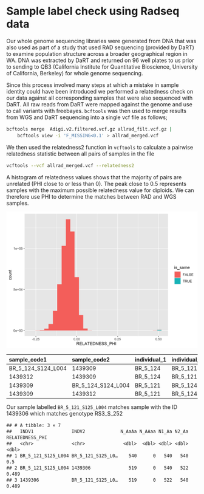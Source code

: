 Sample label check using Radseq data
================

Our whole genome sequencing libraries were generated from DNA that was
also used as part of a study that used RAD sequencing (provided by DaRT)
to examine population structure across a broader geographical region in
WA. DNA was extracted by DaRT and returned on 96 well plates to us prior
to sending to QB3 (California Institute for Quantitative Bioscience,
University of California, Berkeley) for whole genome sequencing.

Since this process involved many steps at which a mistake in sample
identity could have been introduced we performed a relatedness check on
our data against all corresponding samples that were also sequenced with
DaRT. All raw reads from DaRT were mapped against the genome and use to
call variants with freebayes. `bcftools` was then used to merge results
from WGS and DaRT sequencing into a single vcf file as follows;

``` bash
bcftools merge  Adigi.v2.filtered.vcf.gz allrad_filt.vcf.gz | 
    bcftools view -i 'F_MISSING<0.1' > allrad_merged.vcf
```

We then used the relatedness2 function in `vcftools` to calculate a
pairwise relatedness statistic between all pairs of samples in the file

``` bash
vcftools --vcf allrad_merged.vcf --relatedness2
```

A histogram of relatedness values shows that the majority of pairs are
unrelated (PHI close to or less than 0). The peak close to 0.5
represents samples with the maximum possible relatedness value for
diploids. We can therefore use PHI to determine the matches between RAD
and WGS samples.

<img src="18.radseq_check_files/figure-gfm/unnamed-chunk-1-1.png" width="672" />

| sample\_code1          | sample\_code2          | individual\_1 | individual\_2 | RELATEDNESS\_PHI |
|:-----------------------|:-----------------------|:--------------|:--------------|-----------------:|
| BR\_5\_124\_S124\_L004 | 1439309                | BR\_5\_124    | BR\_5\_121    |         0.486267 |
| 1439312                | 1439309                | BR\_5\_124    | BR\_5\_121    |         0.495394 |
| 1439309                | BR\_5\_124\_S124\_L004 | BR\_5\_121    | BR\_5\_124    |         0.486267 |
| 1439309                | 1439312                | BR\_5\_121    | BR\_5\_124    |         0.495394 |

Our sample labelled `BR_5_121_S125_L004` matches sample with the ID
1439306 which matches genotype RS3\_S\_252

    ## # A tibble: 3 × 7
    ##   INDV1              INDV2             N_AaAa N_AAaa N1_Aa N2_Aa RELATEDNESS_PHI
    ##   <chr>              <chr>              <dbl>  <dbl> <dbl> <dbl>           <dbl>
    ## 1 BR_5_121_S125_L004 BR_5_121_S125_L0…    540      0   540   540           0.5  
    ## 2 BR_5_121_S125_L004 1439306              519      0   540   522           0.489
    ## 3 1439306            BR_5_121_S125_L0…    519      0   522   540           0.489
